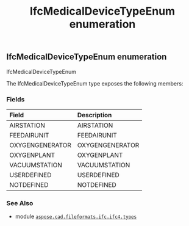 ﻿---
title: IfcMedicalDeviceTypeEnum enumeration
second_title: Aspose.CAD for Python via .NET API References
description: 
type: docs
weight: 3040
url: /aspose.cad.fileformats.ifc.ifc4.types/ifcmedicaldevicetypeenum/
is_root: false
---

## IfcMedicalDeviceTypeEnum enumeration

IfcMedicalDeviceTypeEnum



The IfcMedicalDeviceTypeEnum type exposes the following members:

### Fields
| Field | Description |
| :- | :- |
| AIRSTATION | AIRSTATION |
| FEEDAIRUNIT | FEEDAIRUNIT |
| OXYGENGENERATOR | OXYGENGENERATOR |
| OXYGENPLANT | OXYGENPLANT |
| VACUUMSTATION | VACUUMSTATION |
| USERDEFINED | USERDEFINED |
| NOTDEFINED | NOTDEFINED |



### See Also
* module [`aspose.cad.fileformats.ifc.ifc4.types`](..)
